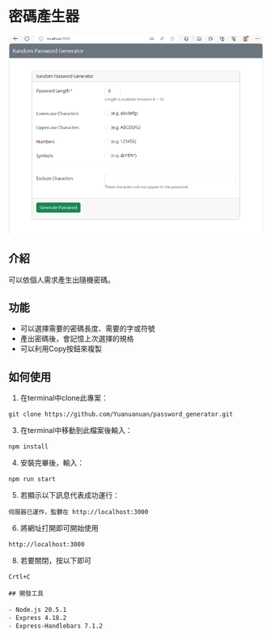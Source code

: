 # 密碼產生器
![封面截圖](/public/image/index.png)
## 介紹
可以依個人需求產生出隨機密碼。
## 功能
- 可以選擇需要的密碼長度、需要的字或符號
- 產出密碼後，會記憶上次選擇的規格
- 可以利用Copy按鈕來複製
## 如何使用
1. 在terminal中clone此專案：
```
git clone https://github.com/Yuanuanuan/password_generator.git
```
3. 在terminal中移動到此檔案後輸入：
```
npm install
```
4. 安裝完畢後，輸入：
```
npm run start
```
5. 若顯示以下訊息代表成功運行：
```
伺服器已運作，監聽在 http://localhost:3000
```
6. 將網址打開即可開始使用
```
http://localhost:3000
```
8. 若要關閉，按以下即可
```
Crtl+C

## 開發工具

- Node.js 20.5.1
- Express 4.18.2
- Express-Handlebars 7.1.2
